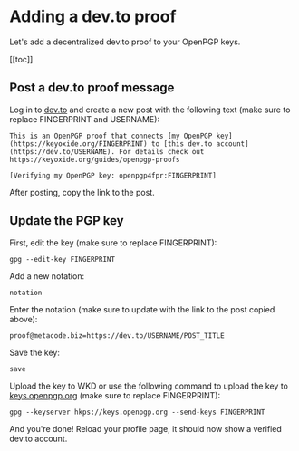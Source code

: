 # Adding a dev.to proof

Let's add a decentralized dev.to proof to your OpenPGP keys.

[[toc]]

## Post a dev.to proof message

Log in to [dev.to](https://dev.to) and create a new post with the following text (make sure to replace FINGERPRINT and USERNAME):

```
This is an OpenPGP proof that connects [my OpenPGP key](https://keyoxide.org/FINGERPRINT) to [this dev.to account](https://dev.to/USERNAME). For details check out https://keyoxide.org/guides/openpgp-proofs

[Verifying my OpenPGP key: openpgp4fpr:FINGERPRINT]
```

After posting, copy the link to the post.

## Update the PGP key

First, edit the key (make sure to replace FINGERPRINT):

`gpg --edit-key FINGERPRINT`

Add a new notation:

`notation`

Enter the notation (make sure to update with the link to the post copied above):

`proof@metacode.biz=https://dev.to/USERNAME/POST_TITLE`

Save the key:

`save`

Upload the key to WKD or use the following command to upload the key to [keys.openpgp.org](https://keys.openpgp.org) (make sure to replace FINGERPRINT):

`gpg --keyserver hkps://keys.openpgp.org --send-keys FINGERPRINT`

And you're done! Reload your profile page, it should now show a verified dev.to account.
